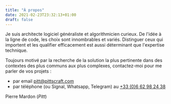 ```yaml
---
title: "À propos"
date: 2021-02-23T23:32:13+01:00
draft: false
---
```


Je suis architecte logiciel généraliste et algorithmicien curieux.
De l'idée à la ligne de code, les choix sont innombrables et variés.
Distinguer ceux qui importent et les qualifier efficacement est aussi déterminant que l'expertise technique.

Toujours motivé par la recherche de la solution la plus pertinente dans des contextes des plus communs aux plus complexes, contactez-moi pour me parler de vos projets :

- par email [pitt@pittscraft.com](mailto:pitt@pittscraft.com)
- par téléphone (ou Signal, Whatsapp, Telegram) au [+33 (0)6 62 98 24 38](tel:+33662982438)

Pierre Mardon (*Pitt*)
